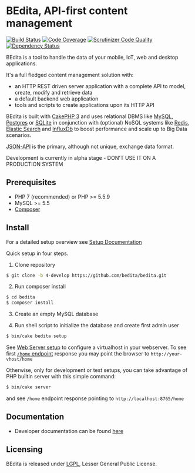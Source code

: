 # BEdita, API-first content management

[![Build Status](https://travis-ci.org/bedita/bedita.svg?branch=4-develop)](https://travis-ci.org/bedita/bedita)
[![Code Coverage](https://codecov.io/gh/bedita/bedita/branch/4-develop/graph/badge.svg)](https://codecov.io/gh/bedita/bedita/branch/4-develop)
[![Scrutinizer Code Quality](https://scrutinizer-ci.com/g/bedita/bedita/badges/quality-score.png?b=4-develop)](https://scrutinizer-ci.com/g/bedita/bedita/?branch=4-develop)
[![Dependency Status](https://gemnasium.com/badges/github.com/bedita/bedita.svg)](https://gemnasium.com/github.com/bedita/bedita)

BEdita is a tool to handle the data of your mobile, IoT, web and desktop applications.

It's a full fledged content management solution with:
 * an HTTP REST driven server application with a complete API to model, create, modify and retrieve data
 * a default backend web application
 * tools and scripts to create applications upon its HTTP API

BEdita is built with [CakePHP 3](http://cakephp.org) and uses relational DBMS like [MySQL](http://www.mysql.com),
[Postgres](https://www.postgresql.org) or [SQLite](http://sqlite.com)
in conjunction with (optional) NoSQL systems like [Redis](http://redis.io/), [Elastic Search](https://www.elastic.co/) and [InfluxDb](https://www.influxdata.com/time-series-platform/influxdb/) to boost
performance and scale up to Big Data scenarios.

[JSON-API](http://jsonapi.org) is the primary, although not unique, exchange data format.

Development is currently in alpha stage - DON'T USE IT ON A PRODUCTION SYSTEM


## Prerequisites

 * PHP 7 (recommended) or PHP >= 5.5.9
 * MySQL >= 5.5
 * [Composer](https://getcomposer.org/doc/00-intro.md#installation-linux-unix-osx)


## Install

For a detailed setup overview see [Setup Documentation](http://bedita.readthedocs.io/en/4-develop/setup.html)

Quick setup in four steps.

1. Clone repository

 ```bash
 $ git clone -b 4-develop https://github.com/bedita/bedita.git
 ```

2. Run composer install

 ```bash
 $ cd bedita
 $ composer install
 ```

3. Create an empty MySQL database

4. Run shell script to initialize the database and create first admin user

 ```bash
 $ bin/cake bedita setup
 ```

See [Web Server setup](http://bedita.readthedocs.io/en/4-develop/setup.html#web-server)
to configure a virtualhost in your webserver.
To see first [`/home` endpoint](http://bedita.readthedocs.io/en/4-develop/endpoints/home.html) response you may point the browser to `http://your-vhost/home`

Otherwise, only for development or test setups, you can take advantage of PHP builtin server
with this simple command:

 ```bash
 $ bin/cake server
 ```

 and see `/home` endpoint response pointing to `http://localhost:8765/home`

## Documentation

 * Developer documentation can be found [here](http://bedita.readthedocs.org/en/4-develop)

## Licensing

BEdita is released under [LGPL](/bedita/bedita/blob/master/LICENSE.LGPL), Lesser General Public License.

